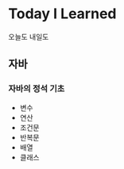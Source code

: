 # Today I Learned
오늘도 내일도


## 자바

### 자바의 정석 기초
- <a src="https://github.com/092600/TIL/blob/master/Java/%EC%9E%90%EB%B0%94%EC%9D%98%20%EC%A0%95%EC%84%9D/%EB%B3%80%EC%88%98/%EB%B3%80%EC%88%98.md">변수</a>
- <a src="https://github.com/092600/TIL/blob/master/Java/%EC%9E%90%EB%B0%94%EC%9D%98%20%EC%A0%95%EC%84%9D/%EC%97%B0%EC%82%B0/%EC%97%B0%EC%82%B0.md">연산</a>
- <a src="https://github.com/092600/TIL/blob/master/Java/%EC%9E%90%EB%B0%94%EC%9D%98%20%EC%A0%95%EC%84%9D/%EC%A1%B0%EA%B1%B4%EB%AC%B8/%EC%A1%B0%EA%B1%B4%EB%AC%B8.md">조건문</a>
- <a src="https://github.com/092600/TIL/blob/master/Java/%EC%9E%90%EB%B0%94%EC%9D%98%20%EC%A0%95%EC%84%9D/%EB%B0%98%EB%B3%B5%EB%AC%B8/%EB%B0%98%EB%B3%B5%EB%AC%B8.md">반복문</a>
- <a src="https://github.com/092600/TIL/blob/master/Java/%EC%9E%90%EB%B0%94%EC%9D%98%20%EC%A0%95%EC%84%9D/%EB%B0%B0%EC%97%B4/%EB%B0%B0%EC%97%B4.md">배열</a>
- <a src="test">클래스</a>
